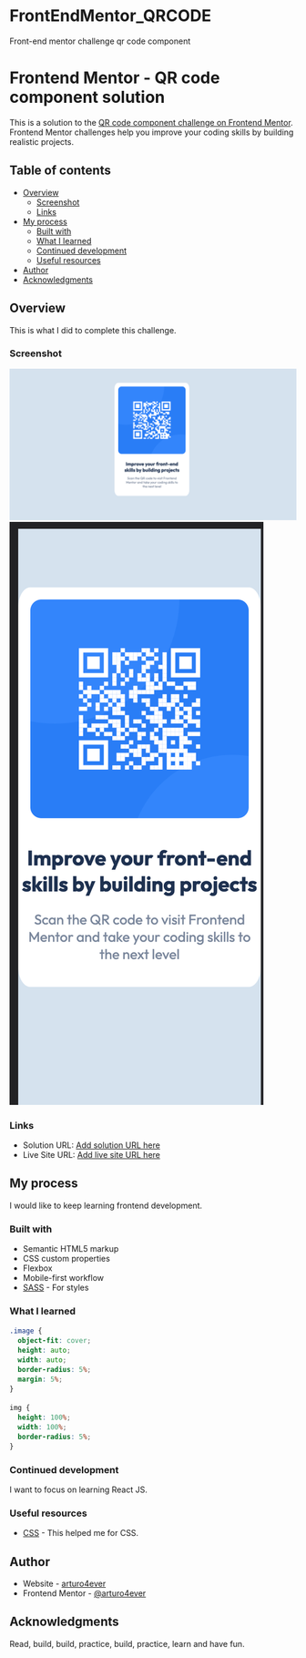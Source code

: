 # FrontEndMentor_QRCODE
Front-end mentor challenge qr code component

# Frontend Mentor - QR code component solution

This is a solution to the [QR code component challenge on Frontend Mentor](https://www.frontendmentor.io/challenges/qr-code-component-iux_sIO_H). Frontend Mentor challenges help you improve your coding skills by building realistic projects. 

## Table of contents

- [Overview](#overview)
  - [Screenshot](#screenshot)
  - [Links](#links)
- [My process](#my-process)
  - [Built with](#built-with)
  - [What I learned](#what-i-learned)
  - [Continued development](#continued-development)
  - [Useful resources](#useful-resources)
- [Author](#author)
- [Acknowledgments](#acknowledgments)

## Overview

This is what I did to complete this challenge.

### Screenshot

![](./assets/images/ss_desktop.png)
![](./assets/images/ss_mobile.png)


### Links

- Solution URL: [Add solution URL here](https://github.com/arturo4ever/FrontEndMentor_QRCODE)
- Live Site URL: [Add live site URL here](https://arturo4ever.github.io/FrontEndMentor_QRCODE/)

## My process
I would like to keep learning frontend development.
### Built with

- Semantic HTML5 markup
- CSS custom properties
- Flexbox
- Mobile-first workflow
- [SASS](https://sass-lang.com/) - For styles


### What I learned

```css
.image {
  object-fit: cover;
  height: auto;
  width: auto;
  border-radius: 5%;
  margin: 5%;
}

img {
  height: 100%;
  width: 100%;
  border-radius: 5%;
}
```


### Continued development

I want to focus on learning React JS.

### Useful resources

- [CSS](https://developer.mozilla.org/en-US/docs/Learn/CSS) - This helped me for CSS.

## Author

- Website - [arturo4ever](https://github.com/arturo4ever)
- Frontend Mentor - [@arturo4ever](https://www.frontendmentor.io/profile/arturo4ever)

## Acknowledgments

Read, build, build, practice, build, practice, learn and have fun.
